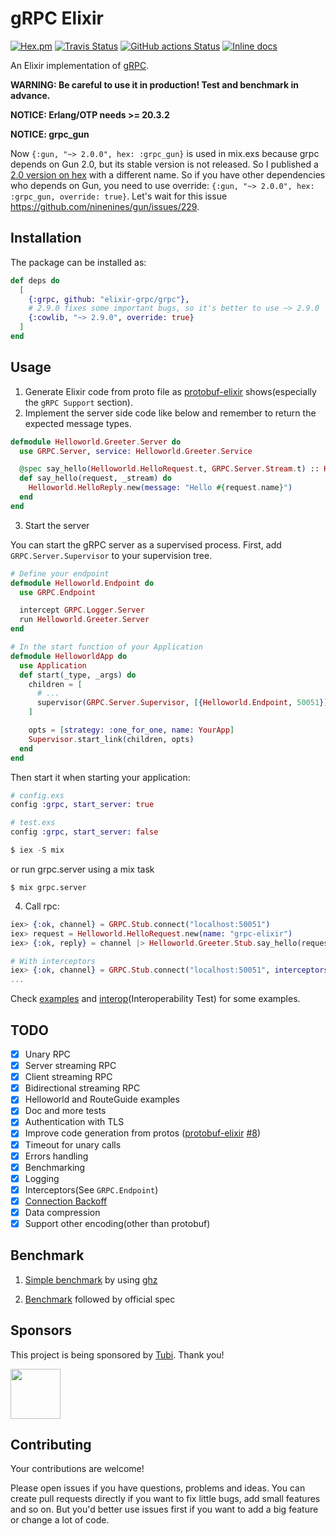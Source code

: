 # gRPC Elixir

[![Hex.pm](https://img.shields.io/hexpm/v/grpc.svg)](https://hex.pm/packages/grpc)
[![Travis Status](https://travis-ci.org/elixir-grpc/grpc.svg?branch=master)](https://travis-ci.org/elixir-grpc/grpc)
[![GitHub actions Status](https://github.com/elixir-grpc/grpc/workflows/CI/badge.svg)](https://github.com/elixir-grpc/grpc/actions)
[![Inline docs](http://inch-ci.org/github/elixir-grpc/grpc.svg?branch=master)](http://inch-ci.org/github/elixir-grpc/grpc)

An Elixir implementation of [gRPC](http://www.grpc.io/).

**WARNING: Be careful to use it in production! Test and benchmark in advance.**

**NOTICE: Erlang/OTP needs >= 20.3.2**

**NOTICE: grpc_gun**

Now `{:gun, "~> 2.0.0", hex: :grpc_gun}` is used in mix.exs because grpc depends on Gun 2.0,
but its stable version is not released. So I published a [2.0 version on hex](https://hex.pm/packages/grpc_gun)
with a different name. So if you have other dependencies who depends on Gun, you need to use
override: `{:gun, "~> 2.0.0", hex: :grpc_gun, override: true}`. Let's wait for this issue
https://github.com/ninenines/gun/issues/229.

## Installation

The package can be installed as:

  ```elixir
  def deps do
    [
      {:grpc, github: "elixir-grpc/grpc"},
      # 2.9.0 fixes some important bugs, so it's better to use ~> 2.9.0
      {:cowlib, "~> 2.9.0", override: true}
    ]
  end
  ```

## Usage

1. Generate Elixir code from proto file as [protobuf-elixir](https://github.com/tony612/protobuf-elixir#usage) shows(especially the `gRPC Support` section).
2. Implement the server side code like below and remember to return the expected message types.
```elixir
defmodule Helloworld.Greeter.Server do
  use GRPC.Server, service: Helloworld.Greeter.Service

  @spec say_hello(Helloworld.HelloRequest.t, GRPC.Server.Stream.t) :: Helloworld.HelloReply.t
  def say_hello(request, _stream) do
    Helloworld.HelloReply.new(message: "Hello #{request.name}")
  end
end
```

3. Start the server

You can start the gRPC server as a supervised process. First, add `GRPC.Server.Supervisor` to your supervision tree.

```elixir
# Define your endpoint
defmodule Helloworld.Endpoint do
  use GRPC.Endpoint

  intercept GRPC.Logger.Server
  run Helloworld.Greeter.Server
end

# In the start function of your Application
defmodule HelloworldApp do
  use Application
  def start(_type, _args) do
    children = [
      # ...
      supervisor(GRPC.Server.Supervisor, [{Helloworld.Endpoint, 50051}])
    ]

    opts = [strategy: :one_for_one, name: YourApp]
    Supervisor.start_link(children, opts)
  end
end
```

Then start it when starting your application:

```elixir
# config.exs
config :grpc, start_server: true

# test.exs
config :grpc, start_server: false

$ iex -S mix
```

or run grpc.server using a mix task

```
$ mix grpc.server
```

4. Call rpc:
```elixir
iex> {:ok, channel} = GRPC.Stub.connect("localhost:50051")
iex> request = Helloworld.HelloRequest.new(name: "grpc-elixir")
iex> {:ok, reply} = channel |> Helloworld.Greeter.Stub.say_hello(request)

# With interceptors
iex> {:ok, channel} = GRPC.Stub.connect("localhost:50051", interceptors: [GRPC.Logger.Client])
...
```

Check [examples](examples) and [interop](interop)(Interoperability Test) for some examples.

## TODO

- [x] Unary RPC
- [x] Server streaming RPC
- [x] Client streaming RPC
- [x] Bidirectional streaming RPC
- [x] Helloworld and RouteGuide examples
- [x] Doc and more tests
- [x] Authentication with TLS
- [x] Improve code generation from protos ([protobuf-elixir](https://github.com/tony612/protobuf-elixir) [#8](https://github.com/elixir-grpc/grpc/issues/8))
- [x] Timeout for unary calls
- [x] Errors handling
- [x] Benchmarking
- [x] Logging
- [x] Interceptors(See `GRPC.Endpoint`)
- [x] [Connection Backoff](https://github.com/grpc/grpc/blob/master/doc/connection-backoff.md)
- [x] Data compression
- [x] Support other encoding(other than protobuf)

## Benchmark

1. [Simple benchmark](examples/helloworld/README.md#Benchmark) by using [ghz](https://ghz.sh/)

2. [Benchmark](benchmark) followed by official spec

## Sponsors

This project is being sponsored by [Tubi](https://tubitv.com/). Thank you!

<img src="https://user-images.githubusercontent.com/1253659/37473536-4db44048-28a9-11e8-90d5-f8a2f5a8d53c.jpg" height="80">

## Contributing

Your contributions are welcome!

Please open issues if you have questions, problems and ideas. You can create pull
requests directly if you want to fix little bugs, add small features and so on.
But you'd better use issues first if you want to add a big feature or change a
lot of code.
